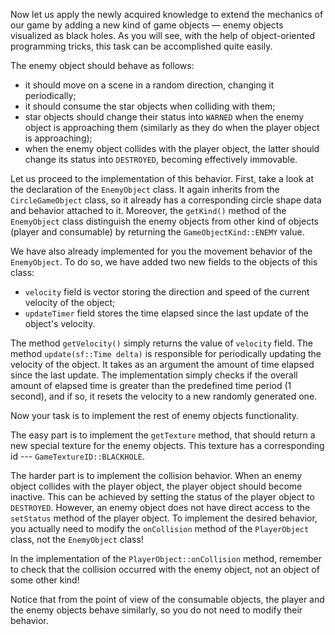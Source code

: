 Now let us apply the newly acquired knowledge 
to extend the mechanics of our game by adding a new kind of game objects — 
enemy objects visualized as black holes.
As you will see, with the help of object-oriented programming tricks, 
this task can be accomplished quite easily.

The enemy object should behave as follows:
- it should move on a scene in a random direction, changing it periodically; 
- it should consume the star objects when colliding with them;
- star objects should change their status into `WARNED` when 
  the enemy object is approaching them 
  (similarly as they do when the player object is approaching);
- when the enemy object collides with the player object, the latter 
  should change its status into `DESTROYED`, becoming effectively immovable.

Let us proceed to the implementation of this behavior.
First, take a look at the declaration of the `EnemyObject` class.
It again inherits from the `CircleGameObject` class, so it already
has a corresponding circle shape data and behavior attached to it.
Moreover, the `getKind()` method of the `EnemyObject` class 
distinguish the enemy objects from other kind of objects (player and consumable)
by returning the `GameObjectKind::ENEMY` value.

We have also already implemented for you the movement behavior of the `EnemyObject`.
To do so, we have added two new fields to the objects of this class:
- `velocity` field is vector storing the direction and speed of the current velocity of the object;
- `updateTimer` field stores the time elapsed since the last update of the object's velocity.

The method `getVelocity()` simply returns the value of `velocity` field.
The method `update(sf::Time delta)` is responsible for periodically updating the velocity of the object. 
It takes as an argument the amount of time elapsed since the last update.
The implementation simply checks if the overall amount of elapsed time
is greater than the predefined time period (1 second), 
and if so, it resets the velocity to a new randomly generated one.

Now your task is to implement the rest of enemy objects functionality.

The easy part is to implement the `getTexture` method, 
that should return a new special texture for the enemy objects.
This texture has a corresponding id --- `GameTextureID::BLACKHOLE`.

The harder part is to implement the collision behavior.
When an enemy object collides with the player object, the player object should become inactive.
This can be achieved by setting the status of the player object to `DESTROYED`.
However, an enemy object does not have direct access to the `setStatus` method of the player object.
To implement the desired behavior, you actually need to 
modify the `onCollision` method of the `PlayerObject` class, not the `EnemyObject` class!

<div class="hint">

In the implementation of the `PlayerObject::onCollision` method, 
remember to check that the collision occurred with the enemy object,
not an object of some other kind!

</div>

Notice that from the point of view of the consumable objects, 
the player and the enemy objects behave similarly, 
so you do not need to modify their behavior. 